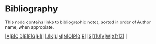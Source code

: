 # Bibliography

This node contains links to bibliographic notes, sorted in order of
Author name, when appropiate.

|[A][A]|[B][B]|[C][C]|[D][D]|[E][E]|[F][F]|[G][G]|[H][H]|[I][I]|
|[J][J]|[K][K]|[L][L]|[M][M]|[N][N]|[O][O]|[P][P]|[Q][Q]|[R][R]|
|[S][S]|[T][T]|[U][U]|[V][V]|[W][W]|[X][X]|[Y][Y]|[Z][Z]|      |

[A]: ../bibA/
[B]: ../bibB/
[C]: ../bibC/
[D]: ../bibD/
[E]: ../bibE/
[F]: ../bibF/
[G]: ../bibG/
[H]: ../bibH/
[I]: ../bibI/
[J]: ../bibJ/
[K]: ../bibK/
[L]: ../bibL/
[M]: ../bibM/
[N]: ../bibN/
[O]: ../bibO/
[P]: ../bibP/
[Q]: ../bibQ/
[R]: ../bibR/
[S]: ../bibS/
[T]: ../bibT/
[U]: ../bibU/
[V]: ../bibV/
[W]: ../bibW/
[X]: ../bibX/
[Y]: ../bibY/
[Z]: ../bibZ/

